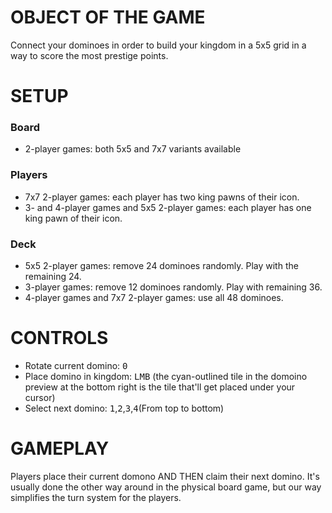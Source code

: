 # OBJECT OF THE GAME
Connect your dominoes in order to build your kingdom in a 5x5 grid in a way to score the most prestige points.

# SETUP
### Board
 - 2-player games: both 5x5 and 7x7 variants available
### Players
 - 7x7 2-player games: each player has two king pawns of their icon.
 - 3- and 4-player games and 5x5 2-player games: each player has one king pawn of their icon.
### Deck
 - 5x5 2-player games: remove 24 dominoes randomly. Play with the remaining 24.
 - 3-player games: remove 12 dominoes randomly. Play with remaining 36.
 - 4-player games and 7x7 2-player games: use all 48 dominoes.

# CONTROLS
 - Rotate current domino: <kbd>0</kbd>
 - Place domino in kingdom: <kbd>LMB</kbd> (the cyan-outlined tile in the domoino preview at the bottom right is the tile that'll get placed under your cursor)
 - Select next domino: <kbd>1</kbd>,<kbd>2</kbd>,<kbd>3</kbd>,<kbd>4</kbd>(From top to bottom)
 
# GAMEPLAY
Players place their current domono AND THEN claim their next domino. It's usually done the other way around in the physical board game, but our way simplifies the turn system for the players.
